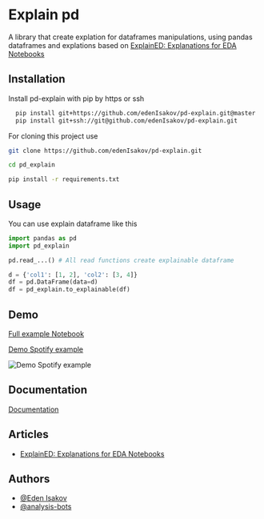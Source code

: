 
# Explain pd

A library  that create explation for dataframes manipulations, using pandas dataframes and explations based on [ExplainED: Explanations for EDA Notebooks
](https://github.com/TAU-DB/ExplainED)



## Installation

Install pd-explain with pip by https or ssh

```bash
  pip install git+https://github.com/edenIsakov/pd-explain.git@master
  pip install git+ssh://git@github.com/edenIsakov/pd-explain.git
```

For cloning this project use
```bash
git clone https://github.com/edenIsakov/pd-explain.git

cd pd_explain

pip install -r requirements.txt
```
## Usage
You can use explain dataframe like this

```python
import pandas as pd
import pd_explain

pd.read_...() # All read functions create explainable dataframe

d = {'col1': [1, 2], 'col2': [3, 4]}
df = pd.DataFrame(data=d)
df = pd_explain.to_explainable(df)
```


## Demo

[Full example Notebook](https://github.com/edenIsakov/pd-explain/blob/master/src/Bank%20Churners%20Pitch.ipynb)

[Demo Spotify example](https://github.com/analysis-bots/pd-explain/blob/master/src/Demo.ipynb)

![Demo Spotify example](./assets/explain_demo.gif)

## Documentation

[Documentation](https://stirring-medovik-ba9b36.netlify.app/src/pd_explain.html)


## Articles

- [ExplainED: Explanations for EDA Notebooks](http://www.vldb.org/pvldb/vol13/p2917-deutch.pdf)

## Authors

- [@Eden Isakov](https://github.com/edenIsakov)
- [@analysis-bots](https://github.com/analysis-bots)

